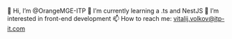 👋 Hi, I’m @OrangeMGE-ITP
🌱 I’m currently learning a .ts and NestJS
👀 I’m interested in front-end development
📫 How to reach me: vitalij.volkov@itp-it.com

<!--
**OrangeMGE-ITP/OrangeMGE-ITP** is a ✨ _special_ ✨ repository because its `README.md` (this file) appears on your GitHub profile.

Here are some ideas to get you started:

- 
- 🌱 I’m currently learning ...
- 👯 I’m looking to collaborate on ...
- 🤔 I’m looking for help with ...
- 💬 Ask me about ...
- 📫 How to reach me: ...
- 😄 Pronouns: ...
- ⚡ Fun fact: ...
-->
